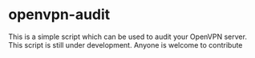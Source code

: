 # openvpn-audit
This is a simple script which can be used to audit your OpenVPN server. This script is still under development.
 Anyone is welcome to contribute

